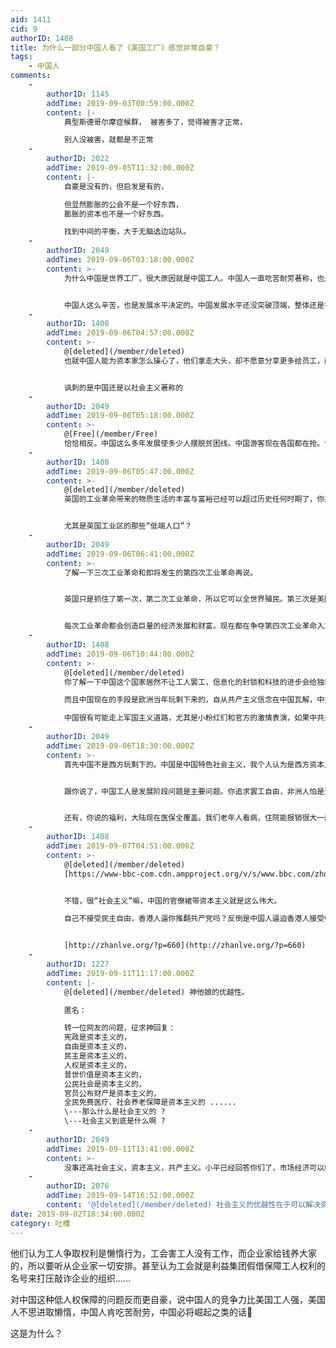 ```yaml
---
aid: 1411
cid: 9
authorID: 1408
title: 为什么一部分中国人看了《美国工厂》感觉非常自豪？
tags:
    - 中国人
comments:
    -
        authorID: 1145
        addTime: 2019-09-03T00:59:00.000Z
        content: |-
            典型斯德哥尔摩症候群， 被害多了，觉得被害才正常，

            别人没被害，就都是不正常
    -
        authorID: 2022
        addTime: 2019-09-05T11:32:00.000Z
        content: |-
            自豪是没有的，但启发是有的，

            但显然膨胀的公会不是一个好东西，  
            膨胀的资本也不是一个好东西。

            找到中间的平衡，大于无脑选边站队。
    -
        authorID: 2049
        addTime: 2019-09-06T03:18:00.000Z
        content: >-
            为什么中国是世界工厂，很大原因就是中国工人。中国人一直吃苦耐劳著称，也是我们比外国人的优势。中国人不在乎加班，在乎的是加班费。


            中国人这么辛苦，也是发展水平决定的。中国发展水平还没突破顶端，整体还是在中低端。不可能有那么大的利益，所以很多都是辛苦钱。等中国也能用人民币，石油，大飞机，芯片等可以收割全世界了。中国工人也可以轻松了。欧美在这个阶段一样辛苦。他们为何要用人权，自由，民主宣传说中国问题，这些东西能当饭吃？能过上幸福生活？我看不能。还是要一个稳定的发展环境，辛勤的劳动大众，实干兴国。中美为何贸易战，目的还不是阻止中国崛起，掏空中国产业。当然我说的是大环境，个别黑心商人，严重压迫不能说明大环境问题。
    -
        authorID: 1408
        addTime: 2019-09-06T04:57:00.000Z
        content: >-
            @[deleted](/member/deleted)
            也就中国人能为资本家怎么操心了，他们拿走大头，却不愿意分享更多给员工，而是自己享受贿赂官员走后路，方便自己的项目工程能更好批准。


            讽刺的是中国还是以社会主义著称的
    -
        authorID: 2049
        addTime: 2019-09-06T05:18:00.000Z
        content: >-
            @[Free](/member/Free)
            恰恰相反。中国这么多年发展使多少人摆脱贫困线。中国游客现在各国都在抢。恰恰说明中国人有钱了。还有中国现在正在搞的扶贫政策。中国大学学费低，即使没钱上学的也很容易无息贷款轻松完成学业，高考保证了穷人也能有上升通道。你要说大资本家，我看香港贫富差距比大陆大多了吧，美国就更不用说了。美国富人区和贫民区了解一下，很多地区晚上都不敢出门。中国社会主义本来追究的就是公平，做的也的确比西方好很多。为何就是抱着固有的想法，不愿意考虑一下。
    -
        authorID: 1408
        addTime: 2019-09-06T05:47:00.000Z
        content: >-
            @[deleted](/member/deleted)
            英国的工业革命带来的物质生活的丰富与富裕已经可以超过历史任何时期了，你共的精神导师为什么还要“可怜”这些底层呢？


            尤其是英国工业区的那些“低端人口”？
    -
        authorID: 2049
        addTime: 2019-09-06T06:41:00.000Z
        content: >-
            了解一下三次工业革命和即将发生的第四次工业革命再说。


            英国只是抓住了第一次，第二次工业革命，所以它可以全世界殖民。第三次是美国抓住了。所以它是世界霸权。


            每次工业革命都会创造巨量的经济发展和财富。现在都在争夺第四次工业革命入场卷。知道为啥美国搞华为，因为5G很有可能带来一次工业革命。像大陆为何共享单车，滴滴打车，外卖，移动支付发展的好。就是因为大陆4G网络发展的好的。不管是偏远地区，还是地铁里面。信号覆盖率，基站数量全球第一。5G将带来更多产业和发展。再加一句这也是你口中的独裁政府搞的。了解下欧美偏远地区没信号，地铁没信号的故事。
    -
        authorID: 1408
        addTime: 2019-09-06T10:44:00.000Z
        content: >-
            @[deleted](/member/deleted)
            你了解一下中国这个国家居然不让工人罢工，信息化的封锁和科技的进步会给独裁者更好对人民权利更加肆无忌惮的侵犯，况且没有良好的社会福利制度，就连美国这种非福利国家都不能赶上，更别提欧洲部分国家了。  

            而且中国现在的手段是欧洲当年玩剩下来的，自从共产主义信念在中国瓦解，中共已然开始渲染民族主义情怀来感染国民，而民族主义这个产物可以帮助独裁者更好把矛盾转移国外，而忽视国内矛盾和共产党自身这个特权阶层。  

            中国很有可能走上军国主义道路，尤其是小粉红们和官方的激情表演，如果中共未来统治出现重大政治危机，必然是帝国化军事化的利用台湾南海等问题来维系自己统治，转嫁国内矛盾，就像当年的阿根廷独裁者一样。
    -
        authorID: 2049
        addTime: 2019-09-06T18:30:00.000Z
        content: >-
            首先中国不是西方玩剩下的。中国是中国特色社会主义，我个人认为是西方资本主义和社会主义结合的一种制度。目前这个制度我看到的是比西方纯资本主义更有优越性。国企可以保证国家稳定，私企可以增加经济活力。比如中国土地都归国家所有，中国土地价格也高，卖地钱政府拿来建学校，修路等公共设施。而西方土地私有，钱都归个人所有。很多不列举，中国制度好就是能集中力量办大事。


            跟你说了，中国工人是发展阶段问题是主要问题。你追求罢工自由，非洲人怕是连工作都没有吧。美国可以自由罢工，我看工厂也没有了吧。先解决温饱问题，再是福利。


            还有，你说的福利，大陆现在医保全覆盖。我们老年人看病，住院能报销很大一部分比例（很多年轻都没交过医保，后来只是交了很少的钱偶）。60以后的老年人，即使没交过社保的，也会发一些钱的。这不都是国家的福利。国家在一步步进步，不可能从40年前，一穷二白，一下比过西方发达国家吧。这不都在进步吗？因为这能一棍子打死？如果按你的标准，怕是其他让人民生活在贫困线下的国家，更应该被干掉吧。然后全球只剩下西方国家了？他们之所以福利好，就是因为占了高端产业，一架飞机卖多少钱。等中国大飞机等高端产业都起来了。哪里还有他们的福利啊。福利好的欧洲，怎么出了欧猪几国啊？
    -
        authorID: 1408
        addTime: 2019-09-07T04:51:00.000Z
        content: >-
            @[deleted](/member/deleted)
            [https://www-bbc-com.cdn.ampproject.org/v/s/www.bbc.com/zhongwen/simp/amp/press-review-42174763?amp\_js\_v=a2&\_gsa=1&usqp=mq331AQEKAFwAQ%3D%3D#aoh=15678316454700&referrer=https%3A%2F%2Fwww.google.com&\_tf=%E4%BE%86%E6%BA%90%EF%BC%9A%251%24s](https://www-bbc-com.cdn.ampproject.org/v/s/www.bbc.com/zhongwen/simp/amp/press-review-42174763?amp_js_v=a2&_gsa=1&usqp=mq331AQEKAFwAQ%3D%3D#aoh=15678316454700&referrer=https%3A%2F%2Fwww.google.com&_tf=%E4%BE%86%E6%BA%90%EF%BC%9A%251%24s)


            不错，很“社会主义”嘛，中国的官僚裙带资本主义就是这么伟大。  

            自己不接受民主自由，香港人逼你推翻共产党吗？反倒是中国人逼迫香港人接受中国那一套专制主义传统风气，Chinazi这个名号不是空穴来风


            [http://zhanlve.org/?p=660](http://zhanlve.org/?p=660)
    -
        authorID: 1227
        addTime: 2019-09-11T11:17:00.000Z
        content: |-
            @[deleted](/member/deleted) 神他娘的优越性。

            匿名：

            转一位网友的问题，征求神回复：  
            宪政是资本主义的，  
            自由是资本主义的，  
            民主是资本主义的，  
            人权是资本主义的，  
            普世价值是资本主义的，  
            公民社会是资本主义的，  
            官员公布财产是资本主义的，  
            全民免费医疗、社会养老保障是资本主义的 ......  
            \---那么什么是社会主义的 ?  
            \---社会主义到底是什么啊 ?
    -
        authorID: 2049
        addTime: 2019-09-11T13:41:00.000Z
        content: >-
            没事还高社会主义，资本主义，共产主义。小平已经回答你们了，市场经济可以姓资，也可以姓社。那个好我们就用，实践是检验真理的唯一表不能。发这一堆有啥意义，真是全面资本主义，能把中国治理好？
    -
        authorID: 2076
        addTime: 2019-09-14T16:52:00.000Z
        content: '@[deleted](/member/deleted) 社会主义的优越性在于可以解决资本主义不存在的问题。'
date: 2019-09-02T18:34:00.000Z
category: 吐槽
---
```


他们认为工人争取权利是懒惰行为，工会害工人没有工作，而企业家给钱养大家的，所以要听从企业家一切安排。甚至认为工会就是利益集团假借保障工人权利的名号来打压敲诈企业的组织......

对中国这种低人权保障的问题反而更自豪，说中国人的竞争力比美国工人强，美国人不思进取懒惰，中国人肯吃苦耐劳，中国必将崛起之类的话🤔

这是为什么？
